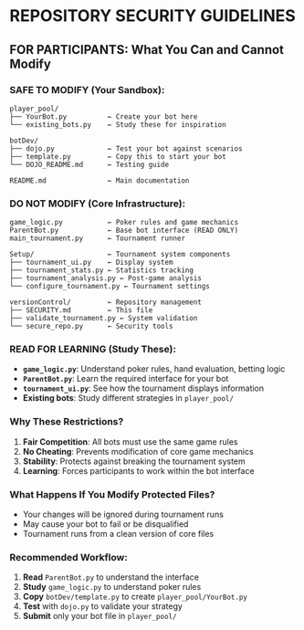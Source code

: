 # REPOSITORY SECURITY GUIDELINES

## FOR PARTICIPANTS: What You Can and Cannot Modify

### **SAFE TO MODIFY** (Your Sandbox):
```
player_pool/
├── YourBot.py          ← Create your bot here
└── existing_bots.py    ← Study these for inspiration

botDev/
├── dojo.py             ← Test your bot against scenarios
├── template.py         ← Copy this to start your bot
└── DOJO_README.md      ← Testing guide

README.md               ← Main documentation
```

### **DO NOT MODIFY** (Core Infrastructure):
```
game_logic.py           ← Poker rules and game mechanics
ParentBot.py            ← Base bot interface (READ ONLY)
main_tournament.py      ← Tournament runner

Setup/                  ← Tournament system components
├── tournament_ui.py    ← Display system
├── tournament_stats.py ← Statistics tracking
├── tournament_analysis.py ← Post-game analysis
└── configure_tournament.py ← Tournament settings

versionControl/         ← Repository management
├── SECURITY.md         ← This file
├── validate_tournament.py ← System validation
└── secure_repo.py      ← Security tools
```

### **READ FOR LEARNING** (Study These):
- **`game_logic.py`**: Understand poker rules, hand evaluation, betting logic
- **`ParentBot.py`**: Learn the required interface for your bot
- **`tournament_ui.py`**: See how the tournament displays information
- **Existing bots**: Study different strategies in `player_pool/`

### **Why These Restrictions?**
1. **Fair Competition**: All bots must use the same game rules
2. **No Cheating**: Prevents modification of core game mechanics
3. **Stability**: Protects against breaking the tournament system
4. **Learning**: Forces participants to work within the bot interface

### **What Happens If You Modify Protected Files?**
- Your changes will be ignored during tournament runs
- May cause your bot to fail or be disqualified
- Tournament runs from a clean version of core files

### **Recommended Workflow**:
1. **Read** `ParentBot.py` to understand the interface
2. **Study** `game_logic.py` to understand poker rules
3. **Copy** `botDev/template.py` to create `player_pool/YourBot.py`
4. **Test** with `dojo.py` to validate your strategy
5. **Submit** only your bot file in `player_pool/`